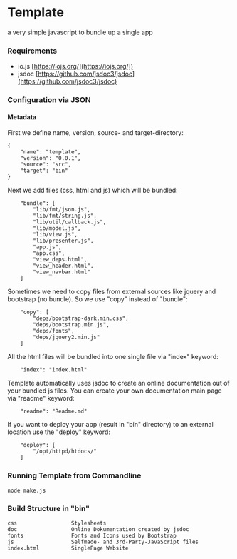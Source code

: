 # Template
a very simple javascript to bundle up a single app

### Requirements
- io.js [https://iojs.org/](https://iojs.org/])
- jsdoc [https://github.com/jsdoc3/jsdoc](https://github.com/jsdoc3/jsdoc)

### Configuration via JSON
    
#### Metadata

First we define name, version, source- and target-directory:

    {
        "name": "template",
        "version": "0.0.1",
        "source": "src",
        "target": "bin"
    }
    
Next we add files (css, html and js) which will be bundled:

        "bundle": [
            "lib/fmt/json.js",
            "lib/fmt/string.js",
            "lib/util/callback.js",
            "lib/model.js",
            "lib/view.js",
            "lib/presenter.js",
            "app.js",
            "app.css",
            "view_deps.html",
            "view_header.html",
            "view_navbar.html"
        ]
        
Sometimes we need to copy files from external sources like jquery and bootstrap (no bundle).
So we use "copy" instead of "bundle":

        "copy": [
            "deps/bootstrap-dark.min.css",
            "deps/bootstrap.min.js",
            "deps/fonts",
            "deps/jquery2.min.js"
        ]
        
All the html files will be bundled into one single file via "index" keyword:
        
        "index": "index.html"
        
Template automatically uses jsdoc to create an online documentation out of your bundled js files.
You can create your own documentation main page via "readme" keyword:

        "readme": "Readme.md"

If you want to deploy your app (result in "bin" directory) to an external location use the "deploy" keyword:

        "deploy": [
            "/opt/httpd/htdocs/"
        ]

### Running Template from Commandline

    node make.js

### Build Structure in "bin"

    css                 Stylesheets
    doc                 Online Dokumentation created by jsdoc
    fonts               Fonts and Icons used by Bootstrap
    js                  Selfmade- and 3rd-Party-JavaScript files
    index.html          SinglePage Website
